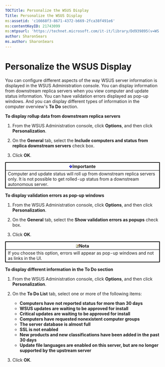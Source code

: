 ```yaml
---
TOCTitle: Personalize the WSUS Display
Title: Personalize the WSUS Display
ms:assetid: 'c16668f3-8671-4372-b669-2fca38f491e6'
ms:contentKeyID: 21743099
ms:mtpsurl: 'https://technet.microsoft.com/it-it/library/Dd939895(v=WS.10)'
author: SharonSears
ms.author: SharonSears
---
```


Personalize the WSUS Display
============================

You can configure different aspects of the way WSUS server information is displayed in the WSUS Administration console. You can display information from downstream replica servers when you view computer and update status information. You can have validation errors displayed as pop-up windows. And you can display different types of information in the computer overview's **To Do** section.

**To display rollup data from downstream replica servers**
1.  From the WSUS Administration console, click **Options**, and then click **Personalization**.

2.  On the **General** tab, select the **Include computers and status from replica downstream servers** check box.

3.  Click **OK**.

 
<table style="border:1px solid black;">
<colgroup>
<col width="100%" />
</colgroup>
<thead>
<tr class="header">
<th style="border:1px solid black;" ><img src="/security-updates/images/Dd939895.Important(WS.10).gif" />Importante</th>
</tr>
</thead>
<tbody>
<tr class="odd">
<td style="border:1px solid black;">Computer and update status will roll up from downstream replica servers only. It is not possible to get rolled-up status from a downstream autonomous server.
</td>
</tr>
</tbody>
</table>
 

**To display validation errors as pop-up windows**
1.  From the WSUS Administration console, click **Options**, and then click **Personalization**.

2.  On the **General** tab, select the **Show validation errors as popups** check box.

3.  Click **OK**.

 
<table style="border:1px solid black;">
<colgroup>
<col width="100%" />
</colgroup>
<thead>
<tr class="header">
<th style="border:1px solid black;" ><img src="/security-updates/images/Dd939895.note(WS.10).gif" />Nota</th>
</tr>
</thead>
<tbody>
<tr class="odd">
<td style="border:1px solid black;">If you choose this option, errors will appear as pop-up windows and not as links in the UI.
</td>
</tr>
</tbody>
</table>
 

**To display different information in the To Do section**
1.  From the WSUS Administration console, click **Options**, and then click **Personalization**.

2.  On the **To Do List** tab, select one or more of the following items:

    -   **Computers have not reported status for more than 30 days**
    -   **WSUS updates are waiting to be approved for install**
    -   **Critical updates are waiting to be approved for install**
    -   **Computers have requested nonexistent computer groups**
    -   **The server database is almost full**
    -   **SSL is not enabled**
    -   **New products and new classifications have been added in the past 30 days**
    -   **Update file languages are enabled on this server, but are no longer supported by the upstream server**

3.  Click **OK**.
